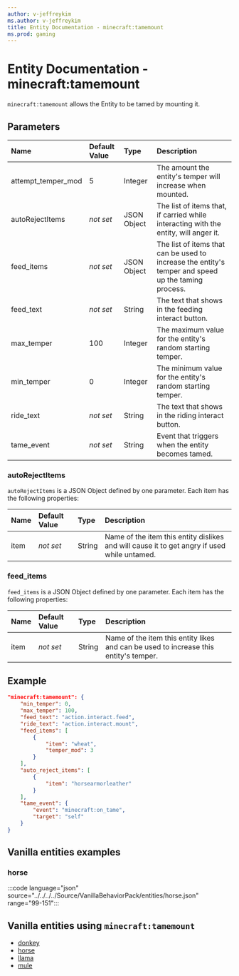 ```yaml
---
author: v-jeffreykim
ms.author: v-jeffreykim
title: Entity Documentation - minecraft:tamemount
ms.prod: gaming
---
```


# Entity Documentation - minecraft:tamemount

`minecraft:tamemount` allows the Entity to be tamed by mounting it.

## Parameters

|Name |Default Value  |Type  |Description  |
|:----------|:----------|:----------|:----------|
| attempt_temper_mod| 5| Integer| The amount the entity's temper will increase when mounted. |
| autoRejectItems| *not set*| JSON Object| The list of items that, if carried while interacting with the entity, will anger it.|
| feed_items| *not set*| JSON Object| The list of items that can be used to increase the entity's temper and speed up the taming process.|
| feed_text| *not set*| String| The text that shows in the feeding interact button. |
| max_temper| 100| Integer| The maximum value for the entity's random starting temper. |
| min_temper| 0| Integer| The minimum value for the entity's random starting temper. |
| ride_text| *not set*| String| The text that shows in the riding interact button. |
| tame_event| *not set*| String| Event that triggers when the entity becomes tamed. |

### autoRejectItems

`autoRejectItems` is a JSON Object defined by one parameter. Each item has the following properties:

| Name| Default Value| Type| Description |
|:-----------|:-----------|:-----------|:-----------|
| item| *not set*| String| Name of the item this entity dislikes and will cause it to get angry if used while untamed. |

### feed_items

`feed_items` is a JSON Object defined by one parameter. Each item has the following properties:

| Name| Default Value| Type| Description |
|:-----------|:-----------|:-----------|:-----------|
| item| *not set*| String| Name of the item this entity likes and can be used to increase this entity's temper. |

## Example

```json
"minecraft:tamemount": {
    "min_temper": 0,
    "max_temper": 100,
    "feed_text": "action.interact.feed",
    "ride_text": "action.interact.mount",
    "feed_items": [
        {
            "item": "wheat",
            "temper_mod": 3
        }
    ],
    "auto_reject_items": [
        {
            "item": "horsearmorleather"
        }
    ],
    "tame_event": {
        "event": "minecraft:on_tame",
        "target": "self"
    }
}
```

## Vanilla entities examples

### horse

:::code language="json" source="../../../../Source/VanillaBehaviorPack/entities/horse.json" range="99-151":::

## Vanilla entities using `minecraft:tamemount`

- [donkey](../../../../Source/VanillaBehaviorPack_Snippets/entities/donkey.md)
- [horse](../../../../Source/VanillaBehaviorPack_Snippets/entities/horse.md)
- [llama](../../../../Source/VanillaBehaviorPack_Snippets/entities/llama.md)
- [mule](../../../../Source/VanillaBehaviorPack_Snippets/entities/mule.md)
